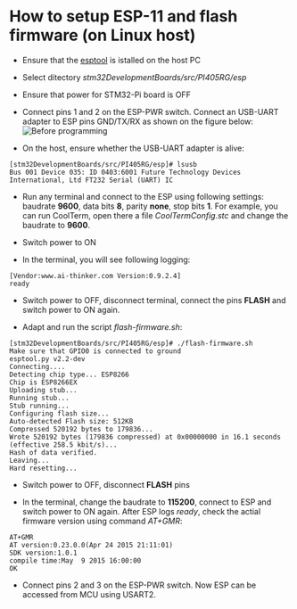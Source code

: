 # How to setup ESP-11 and flash firmware (on Linux host)

* Ensure that the [esptool](https://github.com/themadinventor/esptool) is istalled on the host PC

* Select ditectory *stm32DevelopmentBoards/src/PI405RG/esp*

* Ensure that power for STM32-Pi board is OFF

* Connect pins 1 and 2 on the ESP-PWR switch. Connect an USB-UART adapter to ESP pins GND/TX/RX as shown on the figure below:
![Before programming](https://github.com/mkulesh/stm32DevelopmentBoards/blob/master/src/PI405RG/esp/before_programming.jpg)

* On the host, ensure whether the USB-UART adapter is alive:
```
[stm32DevelopmentBoards/src/PI405RG/esp]# lsusb
Bus 001 Device 035: ID 0403:6001 Future Technology Devices International, Ltd FT232 Serial (UART) IC
```

* Run any terminal and connect to the ESP using following settings: baudrate **9600**, data bits **8**, parity **none**, stop bits **1**. For example, you can run CoolTerm, open there a file *CoolTermConfig.stc* and change the baudrate to **9600**.

* Switch power to ON

* In the terminal, you will see following logging:
```
[Vendor:www.ai-thinker.com Version:0.9.2.4]
ready
```

* Switch power to OFF, disconnect terminal, connect the pins **FLASH** and switch power to ON again.

* Adapt and run the script *flash-firmware.sh*: 
```
[stm32DevelopmentBoards/src/PI405RG/esp]# ./flash-firmware.sh 
Make sure that GPIO0 is connected to ground
esptool.py v2.2-dev
Connecting....
Detecting chip type... ESP8266
Chip is ESP8266EX
Uploading stub...
Running stub...
Stub running...
Configuring flash size...
Auto-detected Flash size: 512KB
Compressed 520192 bytes to 179836...
Wrote 520192 bytes (179836 compressed) at 0x00000000 in 16.1 seconds (effective 258.5 kbit/s)...
Hash of data verified.
Leaving...
Hard resetting...
```

* Switch power to OFF, disconnect **FLASH** pins

* In the terminal, change the baudrate to **115200**, connect to ESP and switch power to ON again. 
After ESP logs *ready*, check the actial firmware version using command *AT+GMR*:
```
AT+GMR
AT version:0.23.0.0(Apr 24 2015 21:11:01)
SDK version:1.0.1
compile time:May  9 2015 16:00:00
OK
``` 
* Connect pins 2 and 3 on the ESP-PWR switch. Now ESP can be accessed from MCU using USART2.
